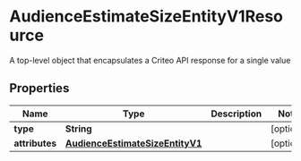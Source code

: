 

# AudienceEstimateSizeEntityV1Resource

A top-level object that encapsulates a Criteo API response for a single value

## Properties

| Name | Type | Description | Notes |
|------------ | ------------- | ------------- | -------------|
|**type** | **String** |  |  [optional] |
|**attributes** | [**AudienceEstimateSizeEntityV1**](AudienceEstimateSizeEntityV1.md) |  |  [optional] |



